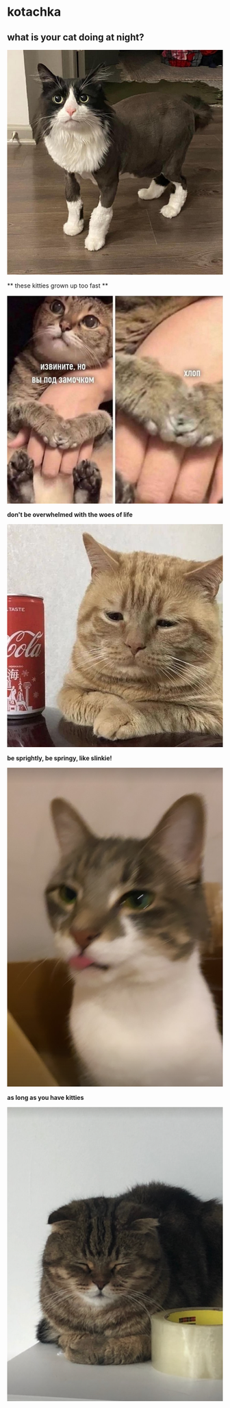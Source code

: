 # kotachka
 
 
## what is your cat doing at night?


![mkot](mkot.png)

** these kitties grown up too fast **

![kot](kot.png)

**don't be overwhelmed with the woes of life**

![coke](coke.png)

**be sprightly, be springy, like slinkie!**

![graycat](graycat.png)

**as long as you have kitties**

![littlecat](littlecat.png)
